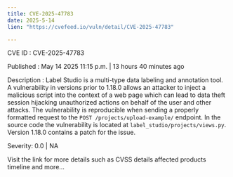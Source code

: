 ```yaml
---
title: CVE-2025-47783
date: 2025-5-14
lien: "https://cvefeed.io/vuln/detail/CVE-2025-47783"

---
```


CVE ID : CVE-2025-47783

Published :  May 14
2025
11:15 p.m. | 13 hours
40 minutes ago

Description : Label Studio is a multi-type data labeling and annotation tool. A vulnerability in versions prior to 1.18.0 allows an attacker to inject a malicious script into the context of a web page
which can lead to data theft
session hijacking
unauthorized actions on behalf of the user
and other attacks. The vulnerability is reproducible when sending a properly formatted request to the `POST /projects/upload-example/` endpoint. In the source code
the vulnerability is located at `label_studio/projects/views.py`. Version 1.18.0 contains a patch for the issue.

Severity: 0.0 | NA

Visit the link for more details
such as CVSS details
affected products
timeline
and more...

